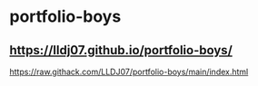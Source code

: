 # portfolio-boys
https://lldj07.github.io/portfolio-boys/
------------------------------------------------
https://raw.githack.com/LLDJ07/portfolio-boys/main/index.html
